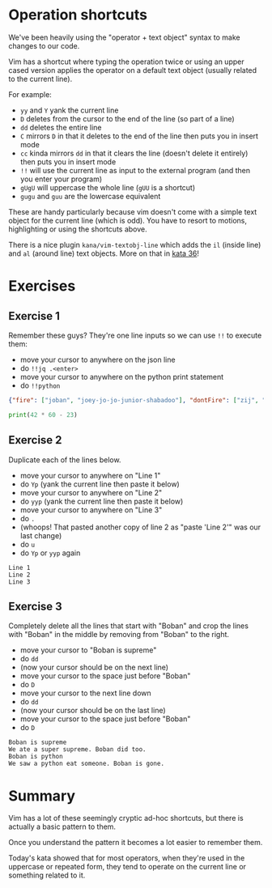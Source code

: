 # Operation shortcuts

We've been heavily using the "operator + text object" syntax to make changes to our code.

Vim has a shortcut where typing the operation twice or using an upper cased version
applies the operator on a default text object (usually related to the current line).

For example:

- `yy` and `Y` yank the current line
- `D` deletes from the cursor to the end of the line (so part of a line)
- `dd` deletes the entire line
- `C` mirrors `D` in that it deletes to the end of the line then puts you in insert mode
- `cc` kinda mirrors `dd` in that it clears the line (doesn't delete it entirely) then puts you in insert mode
- `!!` will use the current line as input to the external program (and then you enter your program)
- `gUgU` will uppercase the whole line (`gUU` is a shortcut)
- `gugu` and `guu` are the lowercase equivalent

These are handy particularly because vim doesn't come with a simple text object for the current line (which is odd).
You have to resort to motions, highlighting or using the shortcuts above.

There is a nice plugin `kana/vim-textobj-line` which adds the `il` (inside line) and `al` (around line) text objects.
More on that in [kata 36](036_line_and_buffer_text_objects.md)!

# Exercises

## Exercise 1

Remember these guys? They're one line inputs so we can use `!!` to execute them:

- move your cursor to anywhere on the json line
- do `!!jq .<enter>`
- move your cursor to anywhere on the python print statement
- do `!!python`

```json
{"fire": ["joban", "joey-jo-jo-junior-shabadoo"], "dontFire": ["zij", "james", "jonathan"]}
```

```python
print(42 * 60 - 23)
```

## Exercise 2

Duplicate each of the lines below.

- move your cursor to anywhere on "Line 1" 
- do `Yp` (yank the current line then paste it below)
- move your cursor to anywhere on "Line 2"
- do `yyp` (yank the current line then paste it below)
- move your cursor to anywhere on "Line 3"
- do `.`
- (whoops! That pasted another copy of line 2 as "paste 'Line 2'" was our last change)
- do `u`
- do `Yp` or `yyp` again

```
Line 1
Line 2
Line 3
```

## Exercise 3

Completely delete all the lines that start with "Boban"
and crop the lines with "Boban" in the middle by removing from "Boban" to the right.

- move your cursor to "Boban is supreme"
- do `dd`
- (now your cursor should be on the next line)
- move your cursor to the space just before "Boban"
- do `D`
- move your cursor to the next line down
- do `dd`
- (now your cursor should be on the last line)
- move your cursor to the space just before "Boban"
- do `D`

```
Boban is supreme
We ate a super supreme. Boban did too.
Boban is python
We saw a python eat someone. Boban is gone.
```

# Summary

Vim has a lot of these seemingly cryptic ad-hoc shortcuts,
but there is actually a basic pattern to them.

Once you understand the pattern it becomes a lot easier to remember them.

Today's kata showed that for most operators, when they're used in the uppercase or repeated form,
they tend to operate on the current line or something related to it.
